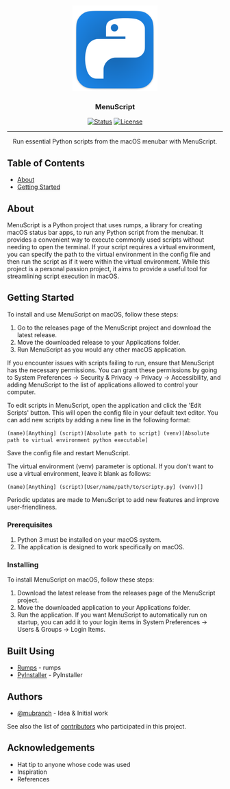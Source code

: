 <p align="center">
  <a href="" rel="noopener">
 <img width=200px height=200px src="https://raw.githubusercontent.com/mubranch/menuscript/master/menuscript/resources/imgs/icon.png" alt="Project logo"></a>
</p>

<h3 align="center">MenuScript</h3>

<div align="center">

[![Status](https://img.shields.io/badge/status-active-success.svg)]()
[![License](https://img.shields.io/badge/license-MIT-blue.svg)](/LICENSE)

</div>

---

<p align="center"> Run essential Python scripts from the macOS menubar with MenuScript.
    <br> 
</p>

## Table of Contents

- [About](#about)
- [Getting Started](#getting_started)

## About <a name = "about"></a>

MenuScript is a Python project that uses rumps, a library for creating macOS status bar apps, to run any Python script from the menubar. It provides a convenient way to execute commonly used scripts without needing to open the terminal. If your script requires a virtual environment, you can specify the path to the virtual environment in the config file and then run the script as if it were within the virtual environment. While this project is a personal passion project, it aims to provide a useful tool for streamlining script execution in macOS.

## Getting Started <a name = "getting_started"></a>

To install and use MenuScript on macOS, follow these steps:

1. Go to the releases page of the MenuScript project and download the latest release.
2. Move the downloaded release to your Applications folder.
3. Run MenuScript as you would any other macOS application.

If you encounter issues with scripts failing to run, ensure that MenuScript has the necessary permissions. You can grant these permissions by going to System Preferences -> Security & Privacy -> Privacy -> Accessibility, and adding MenuScript to the list of applications allowed to control your computer.

To edit scripts in MenuScript, open the application and click the 'Edit Scripts' button. This will open the config file in your default text editor. You can add new scripts by adding a new line in the following format:

```
(name)[Anything] (script)[Absolute path to script] (venv)[Absolute path to virtual environment python executable]
```
Save the config file and restart MenuScript.

The virtual environment (venv) parameter is optional. If you don't want to use a virtual environment, leave it blank as follows:

```
(name)[Anything] (script)[User/name/path/to/scripty.py] (venv)[]
```

Periodic updates are made to MenuScript to add new features and improve user-friendliness.

### Prerequisites

1. Python 3 must be installed on your macOS system.
2. The application is designed to work specifically on macOS.

### Installing

To install MenuScript on macOS, follow these steps:

1. Download the latest release from the releases page of the MenuScript project.
2. Move the downloaded application to your Applications folder.
3. Run the application. If you want MenuScript to automatically run on startup, you can add it to your login items in System Preferences -> Users & Groups -> Login Items.

## Built Using <a name = "built_using"></a>

- [Rumps](https://rumps.readthedocs.io/en/latest/) - rumps
- [PyInstaller](https://pyinstaller.org/en/stable/) - PyInstaller

## Authors <a name = "authors"></a>

- [@mubranch](https://github.com/mubranch) - Idea & Initial work

See also the list of [contributors](https://github.com/mubranch/menuscript/contributors) who participated in this project.

## Acknowledgements <a name = "acknowledgement"></a>

- Hat tip to anyone whose code was used
- Inspiration
- References
